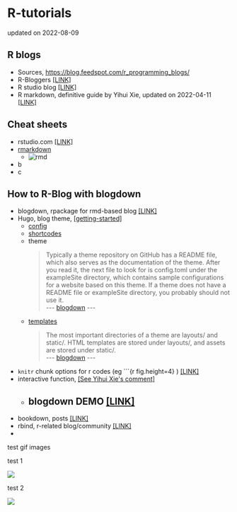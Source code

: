 # R-tutorials

updated on 2022-08-09



## R blogs
- Sources, https://blog.feedspot.com/r_programming_blogs/
- R-Bloggers [ [LINK] ](https://www.r-bloggers.com/)
- R studio blog [ [LINK] ](https://www.rstudio.com/blog/)
- R markdown, definitive guide by Yihui Xie, updated on 2022-04-11 [ [LINK] ](https://bookdown.org/yihui/rmarkdown/)



## Cheat sheets
- rstudio.com [ [LINK] ](https://www.rstudio.com/resources/cheatsheets/)
- [rmarkdown](https://raw.githubusercontent.com/rstudio/cheatsheets/main/rmarkdown.pdf)
  - ![rmd](https://raw.githubusercontent.com/rstudio/cheatsheets/main/pngs/rmarkdown.png)
- b
- c



## How to R-Blog with blogdown
- blogdown, rpackage for rmd-based blog [ [LINK] ](https://bookdown.org/yihui/blogdown/)
- Hugo, blog theme, [ [getting-started] ](https://gohugo.io/getting-started/)
  - [config](https://gohugo.io/getting-started/configuration/) 
  - [shortcodes](https://gohugo.io/content-management/shortcodes/) 
  - theme
    > Typically a theme repository on GitHub has a README file, which also serves as the documentation of the theme. After you read it, the next file to look for is config.toml under the exampleSite directory, which contains sample configurations for a website based on this theme. If a theme does not have a README file or exampleSite directory, you probably should not use it. <br> --- [blogdown](https://bookdown.org/yihui/blogdown/themes.html) ---
  - [templates](https://gohugo.io/templates/)
    > The most important directories of a theme are layouts/ and static/. HTML templates are stored under layouts/, and assets are stored under static/. <br> --- [blogdown](https://bookdown.org/yihui/blogdown/templates.html) ---
- `knitr` chunk options for r codes (eg ```{r fig.height=4} ) [ [LINK] ](https://yihui.org/knitr/options/)
- interactive function, [ [See Yihui Xie's comment] ](https://stackoverflow.com/questions/46136141/incorporating-interactive-shiny-apps-into-rmarkdown-document-for-blogdown-hugo-b)
  - blogdown DEMO [ [LINK] ](https://blogdown-demo.rbind.io/about/)
    - 
- bookdown, posts [ [LINK] ](https://bookdown.org/)
- rbind, r-related blog/community [ [LINK] ](https://github.com/rbind)
- 

test gif images

test 1

![](https://64.media.tumblr.com/e00b59b7e6bcdbbc8ba447bc2eb48842/9414c20b051b90b5-55/s500x750/6ba2084d4ff126c3c96aacce7c86058622d4630b.gifv)

test 2

![](https://media.giphy.com/media/lKXEBR8m1jWso/giphy.gif)

